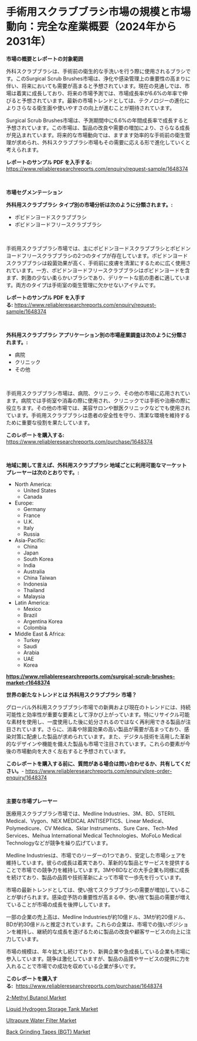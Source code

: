 <p><h1>手術用スクラブブラシ市場の規模と市場動向：完全な産業概要（2024年から2031年）</h1></p><p><strong>市場の概要とレポートの対象範囲</strong></p>
<p><p>外科スクラブブラシは、手術前の衛生的な手洗いを行う際に使用されるブラシです。このSurgical Scrub Brushes市場は、浄化や感染管理上の重要性の高まりに伴い、将来においても需要が高まると予想されています。現在の見通しでは、市場は着実に成長しており、将来の市場予測では、市場成長率が6.6%の年率で伸びると予想されています。最新の市場トレンドとしては、テクノロジーの進化によりさらなる衛生面や使いやすさの向上が進むことが期待されています。</p><p>Surgical Scrub Brushes市場は、予測期間中に6.6%の年間成長率で成長すると予想されています。この市場は、製品の改良や需要の増加により、さらなる成長が見込まれています。将来的な市場動向では、ますます効率的な手術前の衛生管理が求められ、外科スクラブブラシ市場もその需要に応える形で進化していくと考えられます。</p></p>
<p><strong>レポートのサンプル PDF を入手する:</strong> <a href="https://www.reliableresearchreports.com/enquiry/request-sample/1648374">https://www.reliableresearchreports.com/enquiry/request-sample/1648374</a></p>
<p>&nbsp;</p>
<p><strong>市場セグメンテーション</strong></p>
<p><strong>外科用スクラブブラシ タイプ別の市場分析は次のように分類されます。:</strong></p>
<p><ul><li>ポビドンヨードスクラブブラシ</li><li>ポビドンヨードフリースクラブブラシ</li></ul></p>
<p>&nbsp;</p>
<p><p>手術用スクラブブラシ市場では、主にポビドンヨードスクラブブラシとポビドンヨードフリースクラブブラシの2つのタイプが存在しています。ポビドンヨードスクラブブラシは殺菌効果が高く、手術前に皮膚を清潔にするために広く使用されています。一方、ポビドンヨードフリースクラブブラシはポビドンヨードを含まず、刺激の少ない柔らかいブラシであり、デリケートな肌の患者に適しています。両方のタイプは手術室の衛生管理に欠かせないアイテムです。</p></p>
<p><strong>レポートのサンプル PDF を入手する:</strong>&nbsp;<a href="https://www.reliableresearchreports.com/enquiry/request-sample/1648374">https://www.reliableresearchreports.com/enquiry/request-sample/1648374</a></p>
<p>&nbsp;</p>
<p><strong> 外科用スクラブブラシ アプリケーション別の市場産業調査は次のように分類されます。:</strong></p>
<p><ul><li>病院</li><li>クリニック</li><li>その他</li></ul></p>
<p>&nbsp;</p>
<p><p>手術用スクラブブラシ市場は、病院、クリニック、その他の市場に応用されています。病院では手術室や消毒の際に使用され、クリニックでは手術や治療の際に役立ちます。その他の市場では、美容サロンや獣医クリニックなどでも使用されています。手術用スクラブブラシは患者の安全性を守り、清潔な環境を維持するために重要な役割を果たしています。</p></p>
<p><strong>このレポートを購入する:</strong>&nbsp; <a href="https://www.reliableresearchreports.com/purchase/1648374">https://www.reliableresearchreports.com/purchase/1648374</a></p>
<p>&nbsp;</p>
<p><strong>地域に関して言えば、外科用スクラブブラシ 地域ごとに利用可能なマーケットプレーヤーは次のとおりです。:</strong></p>
<p><ul>
    <li>
        North America:
        <ul>
            <li>United States</li>
            <li>Canada</li>
        </ul>
    </li>
    <li>
        Europe:
        <ul>
            <li>Germany</li>
            <li>France</li>
            <li>U.K.</li>
            <li>Italy</li>
            <li>Russia</li>
        </ul>
    </li>
    <li>
        Asia-Pacific:
        <ul>
            <li>China</li>
            <li>Japan</li>
            <li>South Korea</li>
            <li>India</li>
            <li>Australia</li>
            <li>China Taiwan</li>
            <li>Indonesia</li>
            <li>Thailand</li>
            <li>Malaysia</li>
        </ul>
    </li>
    <li>
        Latin America:
        <ul>
            <li>Mexico</li>
            <li>Brazil</li>
            <li>Argentina Korea</li>
            <li>Colombia</li>
        </ul>
    </li>
    <li>
        Middle East & Africa:
        <ul>
            <li>Turkey</li>
            <li>Saudi</li>
            <li>Arabia</li>
            <li>UAE</li>
            <li>Korea</li>
        </ul>
    </li>
    </ul></p>
<p><strong><a href="https://www.reliableresearchreports.com/surgical-scrub-brushes-market-r1648374">https://www.reliableresearchreports.com/surgical-scrub-brushes-market-r1648374</a></strong>&nbsp;</p>
<p><strong>世界の新たなトレンドとは 外科用スクラブブラシ 市場？</strong></p>
<p><p>グローバル外科用スクラブブラシ市場での新興および現在のトレンドには、持続可能性と効率性が重要な要素として浮かび上がっています。特にリサイクル可能な素材を使用し、一度使用した後に処分されるのではなく再利用できる製品が注目されています。さらに、消毒や除菌効果の高い製品が需要が高まっており、感染対策に配慮した製品が求められています。また、デジタル技術を活用した革新的なデザインや機能を備えた製品も市場で注目されています。これらの要素が今後の市場動向を大きく左右すると予想されています。</p></p>
<p><strong>このレポートを購入する前に、質問がある場合は問い合わせるか、共有してください。</strong>- <a href="https://www.reliableresearchreports.com/enquiry/pre-order-enquiry/1648374">https://www.reliableresearchreports.com/enquiry/pre-order-enquiry/1648374</a></p>
<p>&nbsp;</p>
<p><strong>主要な市場プレーヤー</strong></p>
<p><p>医療用スクラブブラシ市場では、Medline Industries、3M、BD、STERIL Medical、Vygon、NEX MEDICAL ANTISEPTICS、Linear Medical、Polymedicure、CV Médica、Sklar Instruments、Sure Care、Tech-Med Services、Meihua International Medical Technologies、MoFoLo Medical Technologyなどが競争を繰り広げています。</p><p>Medline Industriesは、市場でのリーダーの1つであり、安定した市場シェアを維持しています。彼らの成長は着実であり、革新的な製品とサービスを提供することで市場での競争力を維持しています。3MやBDなどの大手企業も同様に成長を続けており、製品の品質や技術革新によって市場で一歩先を行っています。</p><p>市場の最新トレンドとしては、使い捨てスクラブブラシの需要が増加していることが挙げられます。感染症予防の重要性が高まる中、使い捨て製品の需要が増えていることが市場の成長を後押ししています。</p><p>一部の企業の売上高は、Medline Industriesが約10億ドル、3Mが約20億ドル、BDが約30億ドルと推定されています。これらの企業は、市場での強いポジションを維持し、継続的な成長を遂げるために製品の改良や顧客サービスの向上に注力しています。</p><p>市場の規模は、年々拡大し続けており、新興企業や急成長している企業も市場に参入しています。競争は激化していますが、製品の品質やサービスの提供に力を入れることで市場での成功を収めている企業が多いです。</p></p>
<p><strong>このレポートを購入する:</strong>&nbsp;&nbsp;<a href="https://www.reliableresearchreports.com/purchase/1648374">https://www.reliableresearchreports.com/purchase/1648374</a></p>
<p><p><a href="https://www.linkedin.com/pulse/2-methyl-butanol-market-share-amp-new-trends-analysis-c4lfe?trackingId=1ExhOQFaIfo9B%2FH0%2FqpHag%3D%3D">2-Methyl Butanol Market</a></p><p><a href="https://github.com/lataunyatinikmelvin59ilbd0dv/Market-Research-Report-List-2/blob/main/liquid-hydrogen-storage-tank-market.md">Liquid Hydrogen Storage Tank Market</a></p><p><a href="https://github.com/pgtimber/Market-Research-Report-List-2/blob/main/ultrapure-water-filter-market.md">Ultrapure Water Filter Market</a></p><p><a href="https://www.linkedin.com/pulse/back-grinding-tapes-bgt-market-size-focuses-dynamics-in-depth-focbe?trackingId=DVx00jtmhP94VCavdhIDFg%3D%3D">Back Grinding Tapes (BGT) Market</a></p></p>